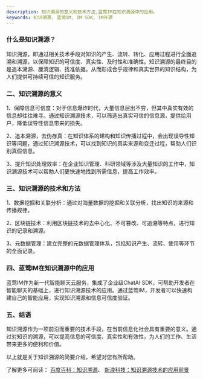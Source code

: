 ```yaml
---
description: 知识溯源的意义和技术方法,蓝莺IM在知识溯源中的应用。
keywords: 知识溯源, 蓝莺IM, IM SDK, IM开源
---
```

### 什么是知识溯源？

知识溯源，即通过相关技术手段对知识的产生、流转、转化、应用过程进行全面追溯和溯源，以保障知识的可信度、真实性、及时性和准确性。知识溯源的最终目的是追本溯源、厘清逻辑、找准依据，从而形成合乎规律和真实世界的知识结构，为人们提供可持续可信的知识服务。

### 二、知识溯源的意义

1、保障信息可信度：对于信息爆炸时代，大量信息层出不穷，但其中真实有效的信息却往往难寻。通过知识溯源技术，可以筛选出真实可信的信息源，提供给用户，降低误导性信息带来的损失。

2、追本溯源，去伪存真：在知识体系的建构和知识传播过程中，会出现误导性知识等问题，通过知识溯源技术，可以找到知识的真实来源和变迁过程，帮助人们识别真假信息。

3、提升知识处理效率：在企业知识管理、科研领域等涉及大量知识的工作中，知识溯源技术可以帮助人们更快速地找到所需信息，提高工作效率。

### 三、知识溯源的技术和方法

1、数据挖掘和关联分析：通过对海量数据的挖掘和关联分析，找出知识的来源和传播规律。

2、区块链技术：利用区块链技术的去中心化、不可篡改、可追溯等特点，进行知识的记录和溯源。

3、元数据管理：建立完整的元数据管理体系，包括知识产生、流转、使用等环节的全面记录。

### 四、蓝莺IM在知识溯源中的应用

蓝莺IM作为新一代智能聊天云服务，集成了企业级ChatAI SDK，可帮助开发者在智能聊天的基础上，进行知识溯源技术的应用。通过蓝莺IM，开发者可以快速构建自己的智能应用，实现知识溯源和信息可信度验证。

### 五、结语

知识溯源作为一项前沿而重要的技术手段，在当前信息化社会具有重要的意义。通过对知识的溯源，可以提高信息的可信度、真实性和有效性，为人们的工作、生活带来更多的便利和价值。

以上就是关于知识溯源的简要介绍，希望对您有所帮助。

了解更多可阅读：
[百度百科：知识溯源](https://baike.baidu.com/item/%E7%9F%A5%E8%AF%86%E6%BA%AF%E6%BA%90)、
[新浪科技：知识溯源技术的应用前景](http://tech.sina.com.cn/d/2020-09-02/doc-iivhuipp8976880.shtml)
